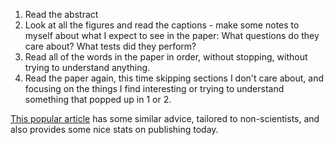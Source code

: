 1. Read the abstract
2. Look at all the figures and read the captions - make some notes to myself about what I expect to see in the paper: 
 What questions do they care about? What tests did they perform?
4. Read all of the words in the paper in order, without stopping, without trying to understand anything.
5. Read the paper again, this time skipping sections I don't care about, and focusing on the things I find interesting or trying to understand something that popped up in 1 or 2.

[This popular article](https://medium.com/elysium-health/how-to-read-a-scientific-paper-695188037080) has some similar advice, tailored to non-scientists, and also provides some nice stats on publishing today.